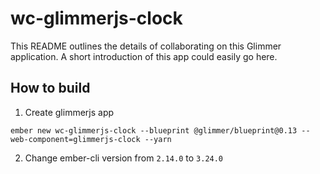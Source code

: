 # wc-glimmerjs-clock

This README outlines the details of collaborating on this Glimmer application.
A short introduction of this app could easily go here.

## How to build 

1. Create glimmerjs app

```
ember new wc-glimmerjs-clock --blueprint @glimmer/blueprint@0.13 --web-component=glimmerjs-clock --yarn
```

2. Change ember-cli version from `2.14.0` to `3.24.0` 

